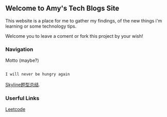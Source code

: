 ## Welcome to Amy's Tech Blogs Site

This website is a place for me to gather my findings, of the new things i'm learning or some technology tips.

Welcome you to leave a coment or fork this project by your wish!

### Navigation

Motto (maybe?)

```markdown

I will never be hungry again

```

[Skyline题型总结](https://mp.weixin.qq.com/s/pVfTJcjMms-pUCjrPDW4Vw).

### Userful Links
[Leetcode](https://leetcode.com/)
